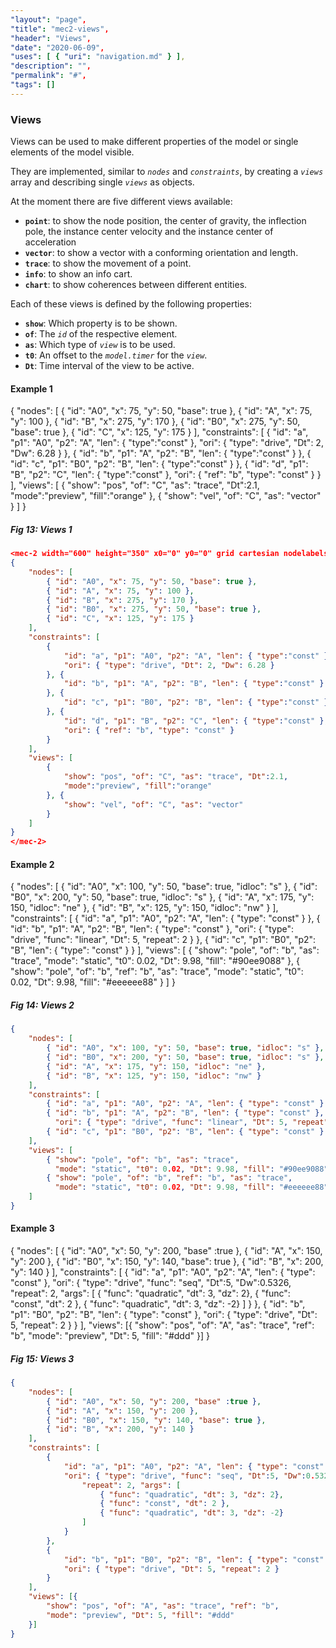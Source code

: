 ```yaml
---
"layout": "page",
"title": "mec2-views",
"header": "Views",
"date": "2020-06-09",
"uses": [ { "uri": "navigation.md" } ],
"description": "",
"permalink": "#",
"tags": []
---
```


### **Views**

Views can be used to make different properties of the model or single elements of the model visible.

They are implemented, similar to *`nodes`* and *`constraints`*, by creating a *`views`* array and describing single *`views`* as objects.

At the moment there are five different views available:
- **`point`**: to show the node position, the center of gravity, the inflection pole, the instance center velocity and the instance center of acceleration
- **`vector`**: to show a vector with a conforming orientation and length.
- **`trace`**: to show the movement of a point.
- **`info`**: to show an info cart.
- **`chart`**: to show coherences between different entities.

Each of these views is defined by the following properties:
- **`show`**: Which property is to be shown.
- **`of`**: The *`id`* of the respective element.
- **`as`**: Which type of *`view`* is to be used.
- **`t0`**: An offset to the *`model.timer`* for the *`view`*.
- **`Dt`**: Time interval of the view to be active.

#### **Example 1**

<aside>
<mec-2 width="600" height="350" x0="0" y0="0" grid cartesian nodelabels>
{
    "nodes": [
        { "id": "A0", "x": 75, "y": 50, "base": true },
        { "id": "A", "x": 75, "y": 100 },
        { "id": "B", "x": 275, "y": 170 },
        { "id": "B0", "x": 275, "y": 50, "base": true },
        { "id": "C", "x": 125, "y": 175 }
    ],
    "constraints": [
        {
            "id": "a", "p1": "A0", "p2": "A", "len": { "type":"const" },
            "ori": { "type": "drive", "Dt": 2, "Dw": 6.28 }
        }, {
            "id": "b", "p1": "A", "p2": "B", "len": { "type":"const" }
        }, {
            "id": "c", "p1": "B0", "p2": "B", "len": { "type":"const" }
        }, {
            "id": "d", "p1": "B", "p2": "C", "len": { "type":"const" },
            "ori": { "ref": "b", "type": "const" }
        }
    ],
    "views": [
        {
            "show": "pos", "of": "C", "as": "trace", "Dt":2.1,
            "mode":"preview", "fill":"orange"
        }, {
            "show": "vel", "of": "C", "as": "vector"
        }
    ]
}
</mec-2>
<h5>Fig 13: Views 1 </h5>
</aside>

```json
<mec-2 width="600" height="350" x0="0" y0="0" grid cartesian nodelabels>
{
    "nodes": [
        { "id": "A0", "x": 75, "y": 50, "base": true },
        { "id": "A", "x": 75, "y": 100 },
        { "id": "B", "x": 275, "y": 170 },
        { "id": "B0", "x": 275, "y": 50, "base": true },
        { "id": "C", "x": 125, "y": 175 }
    ],
    "constraints": [
        {
            "id": "a", "p1": "A0", "p2": "A", "len": { "type":"const" },
            "ori": { "type": "drive", "Dt": 2, "Dw": 6.28 }
        }, {
            "id": "b", "p1": "A", "p2": "B", "len": { "type":"const" }
        }, {
            "id": "c", "p1": "B0", "p2": "B", "len": { "type":"const" }
        }, {
            "id": "d", "p1": "B", "p2": "C", "len": { "type":"const" },
            "ori": { "ref": "b", "type": "const" }
        }
    ],
    "views": [
        {
            "show": "pos", "of": "C", "as": "trace", "Dt":2.1,
            "mode":"preview", "fill":"orange"
        }, {
            "show": "vel", "of": "C", "as": "vector"
        }
    ]
}
</mec-2>
```

#### **Example 2**

<aside>
<mec-2 width="600" height="350" x0="0" y0="0" grid cartesian nodelabels>
{
    "nodes": [
        { "id": "A0", "x": 100, "y": 50, "base": true, "idloc": "s" },
        { "id": "B0", "x": 200, "y": 50, "base": true, "idloc": "s" },
        { "id": "A", "x": 175, "y": 150, "idloc": "ne" },
        { "id": "B", "x": 125, "y": 150, "idloc": "nw" }
    ],
    "constraints": [
        { "id": "a", "p1": "A0", "p2": "A", "len": { "type": "const" } },
        { "id": "b", "p1": "A", "p2": "B", "len": { "type": "const" },
          "ori": { "type": "drive", "func": "linear", "Dt": 5, "repeat": 2 } },
        { "id": "c", "p1": "B0", "p2": "B", "len": { "type": "const" } }
    ],
    "views": [
        { "show": "pole", "of": "b", "as": "trace",
          "mode": "static", "t0": 0.02, "Dt": 9.98, "fill": "#90ee9088" },
        { "show": "pole", "of": "b", "ref": "b", "as": "trace",
          "mode": "static", "t0": 0.02, "Dt": 9.98, "fill": "#eeeeee88" }
    ]
}
</mec-2>
<h5>Fig 14: Views 2 </h5>
</aside>

```json
{
    "nodes": [
        { "id": "A0", "x": 100, "y": 50, "base": true, "idloc": "s" },
        { "id": "B0", "x": 200, "y": 50, "base": true, "idloc": "s" },
        { "id": "A", "x": 175, "y": 150, "idloc": "ne" },
        { "id": "B", "x": 125, "y": 150, "idloc": "nw" }
    ],
    "constraints": [
        { "id": "a", "p1": "A0", "p2": "A", "len": { "type": "const" } },
        { "id": "b", "p1": "A", "p2": "B", "len": { "type": "const" },
          "ori": { "type": "drive", "func": "linear", "Dt": 5, "repeat": 2 } },
        { "id": "c", "p1": "B0", "p2": "B", "len": { "type": "const" } }
    ],
    "views": [
        { "show": "pole", "of": "b", "as": "trace",
          "mode": "static", "t0": 0.02, "Dt": 9.98, "fill": "#90ee9088" },
        { "show": "pole", "of": "b", "ref": "b", "as": "trace",
          "mode": "static", "t0": 0.02, "Dt": 9.98, "fill": "#eeeeee88" }
    ]
}
```

#### **Example 3**

<aside>
<mec-2 width="300" height="350" x0="0" y0="20" grid cartesian nodelabels>
{
    "nodes": [
        { "id": "A0", "x": 50, "y": 200, "base" :true },
        { "id": "A", "x": 150, "y": 200 },
        { "id": "B0", "x": 150, "y": 140, "base": true },
        { "id": "B", "x": 200, "y": 140 }
    ],
    "constraints": [
        {
            "id": "a", "p1": "A0", "p2": "A", "len": { "type": "const" },
            "ori": { "type": "drive", "func": "seq", "Dt":5, "Dw":0.5326,
                "repeat": 2, "args": [
                    { "func": "quadratic", "dt": 3, "dz": 2},
                    { "func": "const", "dt": 2 },
                    { "func": "quadratic", "dt": 3, "dz": -2}
                ]
            }
        },
        {
            "id": "b", "p1": "B0", "p2": "B", "len": { "type": "const" },
            "ori": { "type": "drive", "Dt": 5, "repeat": 2 }
        }
    ],
    "views": [{
        "show": "pos", "of": "A", "as": "trace", "ref": "b",
        "mode": "preview", "Dt": 5, "fill": "#ddd"
    }]
}
</mec-2>
<h5>Fig 15: Views 3 </h5>
</aside>

```json
{
    "nodes": [
        { "id": "A0", "x": 50, "y": 200, "base" :true },
        { "id": "A", "x": 150, "y": 200 },
        { "id": "B0", "x": 150, "y": 140, "base": true },
        { "id": "B", "x": 200, "y": 140 }
    ],
    "constraints": [
        {
            "id": "a", "p1": "A0", "p2": "A", "len": { "type": "const" },
            "ori": { "type": "drive", "func": "seq", "Dt":5, "Dw":0.5326,
                "repeat": 2, "args": [
                    { "func": "quadratic", "dt": 3, "dz": 2},
                    { "func": "const", "dt": 2 },
                    { "func": "quadratic", "dt": 3, "dz": -2}
                ]
            }
        },
        {
            "id": "b", "p1": "B0", "p2": "B", "len": { "type": "const" },
            "ori": { "type": "drive", "Dt": 5, "repeat": 2 }
        }
    ],
    "views": [{
        "show": "pos", "of": "A", "as": "trace", "ref": "b",
        "mode": "preview", "Dt": 5, "fill": "#ddd"
    }]
}
```